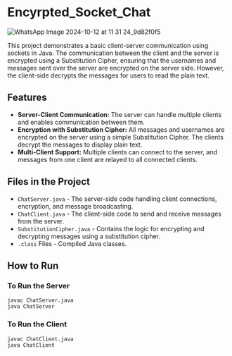 ﻿# Encyrpted_Socket_Chat
![WhatsApp Image 2024-10-12 at 11 31 24_9d82f0f5](https://github.com/user-attachments/assets/1b181208-cfa8-4b10-9de5-5024f466307f)

This project demonstrates a basic client-server communication using sockets in Java. The communication between the client and the server is encrypted using a Substitution Cipher, ensuring that the usernames and messages sent over the server are encrypted on the server side. However, the client-side decrypts the messages for users to read the plain text.

## Features

- **Server-Client Communication:** The server can handle multiple clients and enables communication between them.
- **Encryption with Substitution Cipher:** All messages and usernames are encrypted on the server using a simple Substitution Cipher. The clients decrypt the messages to display plain text.
- **Multi-Client Support:** Multiple clients can connect to the server, and messages from one client are relayed to all connected clients.

## Files in the Project

- `ChatServer.java` - The server-side code handling client connections, encryption, and message broadcasting.
- `ChatClient.java` - The client-side code to send and receive messages from the server.
- `SubstitutionCipher.java` - Contains the logic for encrypting and decrypting messages using a substitution cipher.
- `.class` Files - Compiled Java classes.

## How to Run

### To Run the Server
    javac ChatServer.java
    java ChatServer

### To Run the Client
    javac ChatClient.java
    java ChatClient
